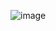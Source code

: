![image](https://github.com/heesoo-park/ForCodeKata/assets/80674868/c3897b41-fc53-4789-9332-149f6cfc23e6)
